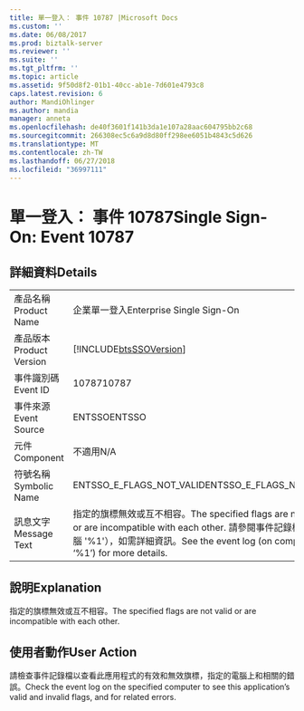 ```yaml
---
title: 單一登入： 事件 10787 |Microsoft Docs
ms.custom: ''
ms.date: 06/08/2017
ms.prod: biztalk-server
ms.reviewer: ''
ms.suite: ''
ms.tgt_pltfrm: ''
ms.topic: article
ms.assetid: 9f50d8f2-01b1-40cc-ab1e-7d601e4793c8
caps.latest.revision: 6
author: MandiOhlinger
ms.author: mandia
manager: anneta
ms.openlocfilehash: de40f3601f141b3da1e107a28aac604795bb2c68
ms.sourcegitcommit: 266308ec5c6a9d8d80ff298ee6051b4843c5d626
ms.translationtype: MT
ms.contentlocale: zh-TW
ms.lasthandoff: 06/27/2018
ms.locfileid: "36997111"
---
```

# <a name="single-sign-on-event-10787"></a><span data-ttu-id="91df0-102">單一登入： 事件 10787</span><span class="sxs-lookup"><span data-stu-id="91df0-102">Single Sign-On: Event 10787</span></span>
## <a name="details"></a><span data-ttu-id="91df0-103">詳細資料</span><span class="sxs-lookup"><span data-stu-id="91df0-103">Details</span></span>  
  
|                 |                                                                                                                               |
|-----------------|-------------------------------------------------------------------------------------------------------------------------------|
|  <span data-ttu-id="91df0-104">產品名稱</span><span class="sxs-lookup"><span data-stu-id="91df0-104">Product Name</span></span>   |                                                   <span data-ttu-id="91df0-105">企業單一登入</span><span class="sxs-lookup"><span data-stu-id="91df0-105">Enterprise Single Sign-On</span></span>                                                   |
| <span data-ttu-id="91df0-106">產品版本</span><span class="sxs-lookup"><span data-stu-id="91df0-106">Product Version</span></span> |                                  [!INCLUDE[btsSSOVersion](../includes/btsssoversion-md.md)]                                   |
|    <span data-ttu-id="91df0-107">事件識別碼</span><span class="sxs-lookup"><span data-stu-id="91df0-107">Event ID</span></span>     |                                                             <span data-ttu-id="91df0-108">10787</span><span class="sxs-lookup"><span data-stu-id="91df0-108">10787</span></span>                                                             |
|  <span data-ttu-id="91df0-109">事件來源</span><span class="sxs-lookup"><span data-stu-id="91df0-109">Event Source</span></span>   |                                                            <span data-ttu-id="91df0-110">ENTSSO</span><span class="sxs-lookup"><span data-stu-id="91df0-110">ENTSSO</span></span>                                                             |
|    <span data-ttu-id="91df0-111">元件</span><span class="sxs-lookup"><span data-stu-id="91df0-111">Component</span></span>    |                                                              <span data-ttu-id="91df0-112">不適用</span><span class="sxs-lookup"><span data-stu-id="91df0-112">N/A</span></span>                                                              |
|  <span data-ttu-id="91df0-113">符號名稱</span><span class="sxs-lookup"><span data-stu-id="91df0-113">Symbolic Name</span></span>  |                                                   <span data-ttu-id="91df0-114">ENTSSO_E_FLAGS_NOT_VALID</span><span class="sxs-lookup"><span data-stu-id="91df0-114">ENTSSO_E_FLAGS_NOT_VALID</span></span>                                                    |
|  <span data-ttu-id="91df0-115">訊息文字</span><span class="sxs-lookup"><span data-stu-id="91df0-115">Message Text</span></span>   | <span data-ttu-id="91df0-116">指定的旗標無效或互不相容。</span><span class="sxs-lookup"><span data-stu-id="91df0-116">The specified flags are not valid or are incompatible with each other.</span></span> <span data-ttu-id="91df0-117">請參閱事件記錄檔 （在電腦 '%1'），如需詳細資訊。</span><span class="sxs-lookup"><span data-stu-id="91df0-117">See the event log (on computer ‘%1’) for more details.</span></span> |
  
## <a name="explanation"></a><span data-ttu-id="91df0-118">說明</span><span class="sxs-lookup"><span data-stu-id="91df0-118">Explanation</span></span>  
 <span data-ttu-id="91df0-119">指定的旗標無效或互不相容。</span><span class="sxs-lookup"><span data-stu-id="91df0-119">The specified flags are not valid or are incompatible with each other.</span></span>  
  
## <a name="user-action"></a><span data-ttu-id="91df0-120">使用者動作</span><span class="sxs-lookup"><span data-stu-id="91df0-120">User Action</span></span>  
 <span data-ttu-id="91df0-121">請檢查事件記錄檔以查看此應用程式的有效和無效旗標，指定的電腦上和相關的錯誤。</span><span class="sxs-lookup"><span data-stu-id="91df0-121">Check the event log on the specified computer to see this application’s valid and invalid flags, and for related errors.</span></span>